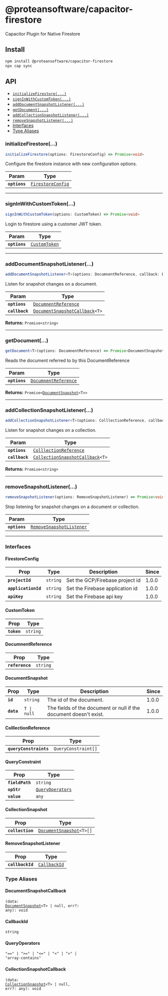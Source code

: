 # @proteansoftware/capacitor-firestore

Capacitor Plugin for Native Firestore

## Install

```bash
npm install @proteansoftware/capacitor-firestore
npx cap sync
```

## API

<docgen-index>

* [`initializeFirestore(...)`](#initializefirestore)
* [`signInWithCustomToken(...)`](#signinwithcustomtoken)
* [`addDocumentSnapshotListener(...)`](#adddocumentsnapshotlistener)
* [`getDocument(...)`](#getdocument)
* [`addCollectionSnapshotListener(...)`](#addcollectionsnapshotlistener)
* [`removeSnapshotListener(...)`](#removesnapshotlistener)
* [Interfaces](#interfaces)
* [Type Aliases](#type-aliases)

</docgen-index>

<docgen-api>
<!--Update the source file JSDoc comments and rerun docgen to update the docs below-->

### initializeFirestore(...)

```typescript
initializeFirestore(options: FirestoreConfig) => Promise<void>
```

Configure the firestore instance with new configuration options.

| Param         | Type                                                        |
| ------------- | ----------------------------------------------------------- |
| **`options`** | <code><a href="#firestoreconfig">FirestoreConfig</a></code> |

--------------------


### signInWithCustomToken(...)

```typescript
signInWithCustomToken(options: CustomToken) => Promise<void>
```

Login to firestore using a customer JWT token.

| Param         | Type                                                |
| ------------- | --------------------------------------------------- |
| **`options`** | <code><a href="#customtoken">CustomToken</a></code> |

--------------------


### addDocumentSnapshotListener(...)

```typescript
addDocumentSnapshotListener<T>(options: DocumnentReference, callback: DocumentSnapshotCallback<T>) => Promise<CallbackId>
```

Listen for snapshot changes on a document.

| Param          | Type                                                                                   |
| -------------- | -------------------------------------------------------------------------------------- |
| **`options`**  | <code><a href="#documnentreference">DocumnentReference</a></code>                      |
| **`callback`** | <code><a href="#documentsnapshotcallback">DocumentSnapshotCallback</a>&lt;T&gt;</code> |

**Returns:** <code>Promise&lt;string&gt;</code>

--------------------


### getDocument(...)

```typescript
getDocument<T>(options: DocumnentReference) => Promise<DocumentSnapshot<T>>
```

Reads the document referred to by this DocumentReference

| Param         | Type                                                              |
| ------------- | ----------------------------------------------------------------- |
| **`options`** | <code><a href="#documnentreference">DocumnentReference</a></code> |

**Returns:** <code>Promise&lt;<a href="#documentsnapshot">DocumentSnapshot</a>&lt;T&gt;&gt;</code>

--------------------


### addCollectionSnapshotListener(...)

```typescript
addCollectionSnapshotListener<T>(options: ColllectionReference, callback: CollectionSnapshotCallback<T>) => Promise<CallbackId>
```

Listen for snapshot changes on a collection.

| Param          | Type                                                                                       |
| -------------- | ------------------------------------------------------------------------------------------ |
| **`options`**  | <code><a href="#colllectionreference">ColllectionReference</a></code>                      |
| **`callback`** | <code><a href="#collectionsnapshotcallback">CollectionSnapshotCallback</a>&lt;T&gt;</code> |

**Returns:** <code>Promise&lt;string&gt;</code>

--------------------


### removeSnapshotListener(...)

```typescript
removeSnapshotListener(options: RemoveSnapshotListener) => Promise<void>
```

Stop listening for snapshot changes on a document or collection.

| Param         | Type                                                                      |
| ------------- | ------------------------------------------------------------------------- |
| **`options`** | <code><a href="#removesnapshotlistener">RemoveSnapshotListener</a></code> |

--------------------


### Interfaces


#### FirestoreConfig

| Prop                | Type                | Description                     | Since |
| ------------------- | ------------------- | ------------------------------- | ----- |
| **`projectId`**     | <code>string</code> | Set the GCP/Firebase project id | 1.0.0 |
| **`applicationId`** | <code>string</code> | Set the Firebase application id | 1.0.0 |
| **`apiKey`**        | <code>string</code> | Set the Firebase api key        | 1.0.0 |


#### CustomToken

| Prop        | Type                |
| ----------- | ------------------- |
| **`token`** | <code>string</code> |


#### DocumnentReference

| Prop            | Type                |
| --------------- | ------------------- |
| **`reference`** | <code>string</code> |


#### DocumentSnapshot

| Prop       | Type                   | Description                                                       | Since |
| ---------- | ---------------------- | ----------------------------------------------------------------- | ----- |
| **`id`**   | <code>string</code>    | The id of the document.                                           | 1.0.0 |
| **`data`** | <code>T \| null</code> | The fields of the document or null if the document doesn't exist. | 1.0.0 |


#### ColllectionReference

| Prop                   | Type                           |
| ---------------------- | ------------------------------ |
| **`queryConstraints`** | <code>QueryConstraint[]</code> |


#### QueryConstraint

| Prop            | Type                                                      |
| --------------- | --------------------------------------------------------- |
| **`fieldPath`** | <code>string</code>                                       |
| **`opStr`**     | <code><a href="#queryoperators">QueryOperators</a></code> |
| **`value`**     | <code>any</code>                                          |


#### CollectionSnapshot

| Prop             | Type                                                                     |
| ---------------- | ------------------------------------------------------------------------ |
| **`collection`** | <code><a href="#documentsnapshot">DocumentSnapshot</a>&lt;T&gt;[]</code> |


#### RemoveSnapshotListener

| Prop             | Type                                              |
| ---------------- | ------------------------------------------------- |
| **`callbackId`** | <code><a href="#callbackid">CallbackId</a></code> |


### Type Aliases


#### DocumentSnapshotCallback

<code>(data: <a href="#documentsnapshot">DocumentSnapshot</a>&lt;T&gt; | null, err?: any): void</code>


#### CallbackId

<code>string</code>


#### QueryOperators

<code>"==" | "&gt;=" | "&lt;=" | "&lt;" | "&gt;" | "array-contains"</code>


#### CollectionSnapshotCallback

<code>(data: <a href="#collectionsnapshot">CollectionSnapshot</a>&lt;T&gt; | null, err?: any): void</code>

</docgen-api>
